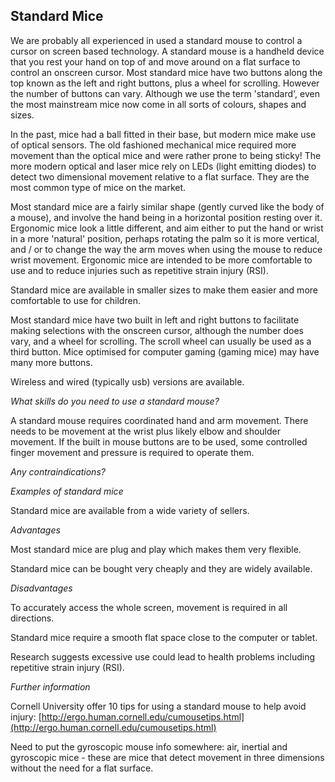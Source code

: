 ## Standard Mice

We are probably all experienced in used a standard mouse to control a cursor on screen based technology.  A standard mouse is a handheld device that you rest your hand on top of and move around on a flat surface to control an onscreen cursor.  Most standard mice have two buttons along the top known as the left and right buttons, plus a wheel for scrolling. However the  number of buttons can vary.  Although we use the term 'standard', even the most mainstream mice now come in all sorts of colours, shapes and sizes.

In the past, mice had a ball fitted in their base, but modern mice make use of optical sensors.  The old fashioned mechanical mice required more movement than the optical mice and were rather prone to being sticky! The more modern optical and laser mice rely on LEDs \(light emitting diodes\) to detect two dimensional movement relative to a flat surface.  They are the most common type of mice on the market.

Most standard mice are a fairly similar shape \(gently curved like the body of a mouse\), and involve the hand being in a horizontal position resting over it.  Ergonomic mice look a little different, and aim either to put the hand or wrist in a more 'natural' position, perhaps rotating the palm so it is more vertical, and / or to change the way the arm moves when using the mouse to reduce wrist movement.  Ergonomic mice are intended to be more comfortable to use and to reduce injuries such as repetitive strain injury \(RSI\).

Standard mice are available in smaller sizes to make them easier and more comfortable to use for children.

Most standard mice have two built in left and right buttons to facilitate making selections with the onscreen cursor, although the number does vary, and a wheel for scrolling.  The scroll wheel can usually be used as a third button.  Mice optimised for computer gaming \(gaming mice\) may have many more buttons.

Wireless and wired \(typically usb\) versions are available.

_What skills do you need to use a standard mouse?_

A standard mouse requires coordinated hand and arm movement.  There needs to be movement at the wrist plus likely elbow and shoulder movement.  If the built in mouse buttons are to be used, some controlled finger movement and pressure is required to operate them.

_Any contraindications?_

_Examples of standard mice_

Standard mice are available from a wide variety of sellers.

_Advantages_

Most standard mice are plug and play which makes them very flexible.

Standard mice can be bought very cheaply and they are widely available.

_Disadvantages_

To accurately access the whole screen, movement is required in all directions.

Standard mice require a smooth flat space close to the computer or tablet.

Research suggests excessive use could lead to health problems including repetitive strain injury \(RSI\).

_Further information_

Cornell University offer 10 tips for using a standard mouse to help avoid injury: [http://ergo.human.cornell.edu/cumousetips.html](http://ergo.human.cornell.edu/cumousetips.html)

Need to put the gyroscopic mouse info somewhere:  air, inertial and gyroscopic mice - these are mice that detect movement in three dimensions without the need for a flat surface.

